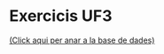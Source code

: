 <h1>Exercicis UF3</h1>
<a href="[https://example.com/](https://github.com/JoseGomez23/Base-de-Dades/blob/main/UF3/Database.md)">(Click aqui per anar a la base de dades)</a>
